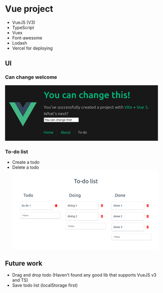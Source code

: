 # Vue project

- VueJS (V3)
- TypeScript
- Vuex
- Font-awesome
- Lodash
- Vercel for deploying

## UI

### Can change welcome

![welcome](https://github.com/duhoang00/learn-vuejs/blob/main/src/assets/UI_title.png?raw=true)

### To-do list

- Create a todo
- Delete a todo
  ![to-do list](https://github.com/duhoang00/learn-vuejs/blob/main/src/assets/UI_can_be_deleted.png?raw=true)

## Future work

- Drag and drop todo (Haven't found any good lib that supports VueJS v3 and TS)
- Save todo list (localStorage first)

